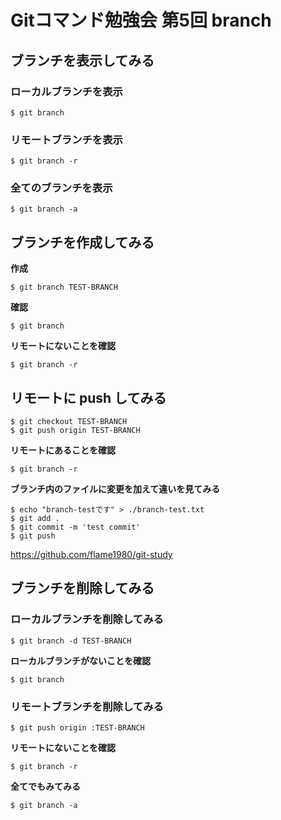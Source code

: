 # Gitコマンド勉強会 第5回 branch

## ブランチを表示してみる

### ローカルブランチを表示

```
$ git branch
```

### リモートブランチを表示

```
$ git branch -r
```

### 全てのブランチを表示

```
$ git branch -a
```

## ブランチを作成してみる

**作成**

```
$ git branch TEST-BRANCH
```

**確認**

```
$ git branch
```

**リモートにないことを確認**

```
$ git branch -r
```

## リモートに push してみる

```
$ git checkout TEST-BRANCH
$ git push origin TEST-BRANCH
```

**リモートにあることを確認**

```
$ git branch -r
```

**ブランチ内のファイルに変更を加えて違いを見てみる**

```
$ echo "branch-testです" > ./branch-test.txt
$ git add .
$ git commit -m 'test commit'
$ git push
```

https://github.com/flame1980/git-study

## ブランチを削除してみる

### ローカルブランチを削除してみる

```
$ git branch -d TEST-BRANCH
```

**ローカルブランチがないことを確認**

```
$ git branch
```

### リモートブランチを削除してみる

```
$ git push origin :TEST-BRANCH
```

**リモートにないことを確認**

```
$ git branch -r
```

**全てでもみてみる**

```
$ git branch -a
```
